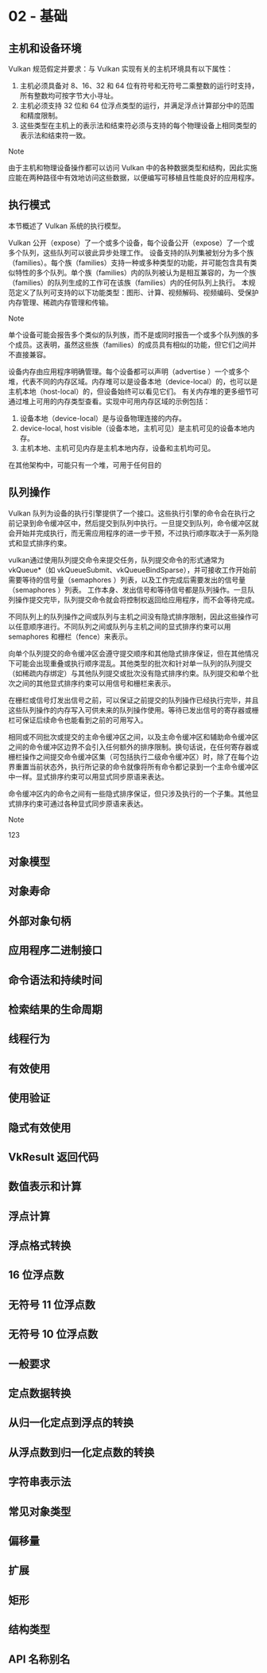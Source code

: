 # 02 - 基础
## 主机和设备环境
Vulkan 规范假定并要求：与 Vulkan 实现有关的主机环境具有以下属性：
1. 主机必须具备对 8、16、32 和 64 位有符号和无符号二乘整数的运行时支持，所有整数均可按字节大小寻址。
2. 主机必须支持 32 位和 64 位浮点类型的运行，并满足浮点计算部分中的范围和精度限制。
3. 这些类型在主机上的表示法和结束符必须与支持的每个物理设备上相同类型的表示法和结束符一致。

>[!note] 
>由于主机和物理设备操作都可以访问 Vulkan 中的各种数据类型和结构，因此实施应能在两种路径中有效地访问这些数据，以便编写可移植且性能良好的应用程序。
## 执行模式
本节概述了 Vulkan 系统的执行模型。

Vulkan 公开（expose）了一个或多个设备，每个设备公开（expose）了一个或多个队列，这些队列可以彼此异步处理工作。
设备支持的队列集被划分为多个族（families）。每个族（families）支持一种或多种类型的功能，并可能包含具有类似特性的多个队列。单个族（families）内的队列被认为是相互兼容的，为一个族（families）的队列生成的工作可在该族（families）内的任何队列上执行。
本规范定义了队列可支持的以下功能类型：图形、计算、视频解码、视频编码、受保护内存管理、稀疏内存管理和传输。

> [!note] 
> 单个设备可能会报告多个类似的队列族，而不是或同时报告一个或多个队列族的多个成员。这表明，虽然这些族（families）的成员具有相似的功能，但它们之间并不直接兼容。

设备内存由应用程序明确管理。每个设备都可以声明（advertise ）一个或多个堆，代表不同的内存区域。内存堆可以是设备本地（device-local）的，也可以是主机本地（host-local）的，但设备始终可以看见它们。
有关内存堆的更多细节可通过堆上可用的内存类型查看。实现中可用内存区域的示例包括：
1. 设备本地（device-local）是与设备物理连接的内存。
2. device-local, host visible（设备本地，主机可见）是主机可见的设备本地内存。
3. 主机本地、主机可见内存是主机本地内存，设备和主机均可见。

在其他架构中，可能只有一个堆，可用于任何目的
## 队列操作
Vulkan 队列为设备的执行引擎提供了一个接口。这些执行引擎的命令会在执行之前记录到命令缓冲区中，然后提交到队列中执行。一旦提交到队列，命令缓冲区就会开始并完成执行，而无需应用程序的进一步干预，不过执行顺序取决于一系列隐式和显式排序约束。

vulkan通过使用队列提交命令来提交任务，队列提交命令的形式通常为 vkQueue*（如 vkQueueSubmit、vkQueueBindSparse），并可接收工作开始前需要等待的信号量（semaphores ）列表，以及工作完成后需要发出的信号量（semaphores ）列表。
工作本身、发出信号和等待信号都是队列操作。一旦队列操作提交完毕，队列提交命令就会将控制权返回给应用程序，而不会等待完成。

不同队列上的队列操作之间或队列与主机之间没有隐式排序限制，因此这些操作可以任意顺序进行。不同队列之间或队列与主机之间的显式排序约束可以用 semaphores 和栅栏（fence）来表示。

向单个队列提交的命令缓冲区会遵守提交顺序和其他隐式排序保证，但在其他情况下可能会出现重叠或执行顺序混乱。其他类型的批次和针对单一队列的队列提交（如稀疏内存绑定）与其他队列提交或批次没有隐式排序约束。队列提交和单个批次之间的其他显式排序约束可以用信号和栅栏来表示。

在栅栏或信号灯发出信号之前，可以保证之前提交的队列操作已经执行完毕，并且这些队列操作的内存写入可供未来的队列操作使用。等待已发出信号的寄存器或栅栏可保证后续命令也能看到之前的可用写入。

相同或不同批次或提交的主命令缓冲区之间，以及主命令缓冲区和辅助命令缓冲区之间的命令缓冲区边界不会引入任何额外的排序限制。换句话说，在任何寄存器或栅栏操作之间提交命令缓冲区集（可包括执行二级命令缓冲区）时，除了在每个边界重置当前状态外，执行所记录的命令就像将所有命令都记录到一个主命令缓冲区中一样。显式排序约束可以用显式同步原语来表达。

命令缓冲区内的命令之间有一些隐式排序保证，但只涉及执行的一个子集。其他显式排序约束可通过各种显式同步原语来表达。

> [!note]
> 123
## 对象模型
## 对象寿命
## 外部对象句柄
## 应用程序二进制接口
## 命令语法和持续时间
## 检索结果的生命周期
## 线程行为
## 有效使用
## 使用验证
## 隐式有效使用
## VkResult 返回代码
## 数值表示和计算
## 浮点计算
## 浮点格式转换
## 16 位浮点数
## 无符号 11 位浮点数
## 无符号 10 位浮点数
## 一般要求
## 定点数据转换
## 从归一化定点到浮点的转换
## 从浮点数到归一化定点数的转换
## 字符串表示法
## 常见对象类型
## 偏移量
## 扩展
## 矩形
## 结构类型
## API 名称别名